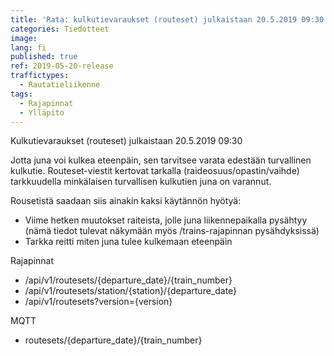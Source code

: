 ```yaml
---
title: 'Rata: kulkutievaraukset (routeset) julkaistaan 20.5.2019 09:30'
categories: Tiedotteet
image: 
lang: fi
published: true
ref: 2019-05-20-release
traffictypes:
  - Rautatieliikenne
tags:
  - Rajapinnat
  - Ylläpito
---
```


Kulkutievaraukset (routeset) julkaistaan 20.5.2019 09:30

Jotta juna voi kulkea eteenpäin, sen tarvitsee varata edestään turvallinen kulkutie. Routeset-viestit kertovat tarkalla (raideosuus/opastin/vaihde) tarkkuudella minkälaisen turvallisen kulkutien juna on varannut.

Rousetistä saadaan siis ainakin kaksi käytännön hyötyä:
* Viime hetken muutokset raiteista, jolle juna liikennepaikalla pysähtyy (nämä tiedot tulevat näkymään myös /trains-rajapinnan pysähdyksissä)
* Tarkka reitti miten juna tulee kulkemaan eteenpäin

Rajapinnat
* /api/v1/routesets/{departure_date}/{train_number}
* /api/v1/routesets/station/{station}/{departure_date}
* /api/v1/routesets?version={version}

MQTT
* routesets/{departure_date}/{train_number}
